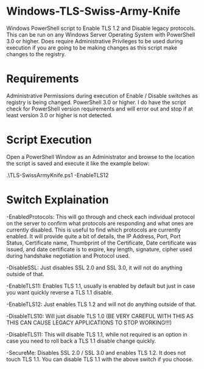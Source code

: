 # Windows-TLS-Swiss-Army-Knife
Windows PowerShell script to Enable TLS 1.2 and Disable legacy protocols. This can be run on any Windows Server Operating System with PowerShell 3.0
or higher. Does require Administrative Privileges to be used during execution if you are going to be making changes as this script make changes to the registry.

# Requirements

Administrative Permissions during execution of Enable / Disable switches as registry is being changed.
PowerShell 3.0 or higher. I do have the script check for PowerShell version requirements and will error out and stop if at least version 3.0 or higher is not detected.

# Script Execution

Open a PowerShell Window as an Administrator and browse to the location the script is saved and execute it like the example below:

.\TLS-SwissArmyKnife.ps1 -EnableTLS12

# Switch Explaination

-EnabledProtocols: This will go through and check each individual protocol on the server to confirm what protocols are responding and what ones are currently disabled. This is useful to find which protocols are currently enabled. It will provide quite a bit of details, the IP Address, Port, Port Status, Certificate name, Thumbprint of the Certificate, Date certificate was issued, and date certificate is to expire, key length, signature, cipher used during handshake negotiation and Protocol used.

-DisableSSL: Just disables SSL 2.0 and SSL 3.0, it will not do anything outside of that.

-EnableTLS11: Enables TLS 1.1, usually is enabled by default but just in case you want quickly reverse a TLS 1.1 disable.

-EnableTLS12: Just enables TLS 1.2 and will not do anything outside of that.

-DisableTLS10: Will just disable TLS 1.0 (BE VERY CAREFUL WITH THIS AS THIS CAN CAUSE LEGACY APPLICATIONS TO STOP WORKING!!!)

-DisableTLS11: This will disable TLS 1.1, while not required is an option in case you need to roll back a TLS 1.1 disable change quickly.

-SecureMe: Disables SSL 2.0 / SSL 3.0 and enables TLS 1.2. It does not touch TLS 1.1. You can disable TLS 1.1 with the above switch if you choose.







